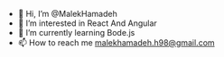 - 👋 Hi, I’m @MalekHamadeh
- 👀 I’m interested in React And Angular
- 🌱 I’m currently learning Bode.js
- 📫 How to reach me malekhamadeh.h98@gmail.com

<!---
MalekHamadeh/MalekHamadeh is a ✨ special ✨ repository because its `README.md` (this file) appears on your GitHub profile.
You can click the Preview link to take a look at your changes.
--->
